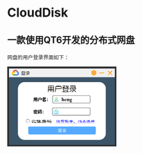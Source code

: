 # CloudDisk

## 一款使用QT6开发的分布式网盘

`网盘的用户登录界面如下：`

<img src="./ScreenShots/login.png" alt="描述" style="width:50%;">

